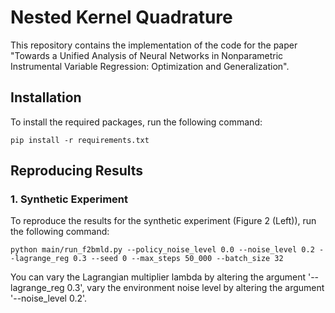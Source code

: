 # Nested Kernel Quadrature

This repository contains the implementation of the code for the paper "Towards a Unified Analysis of Neural Networks in Nonparametric Instrumental Variable Regression: Optimization and Generalization". 

## Installation

To install the required packages, run the following command:
```
pip install -r requirements.txt
```

## Reproducing Results

### 1. Synthetic Experiment

To reproduce the results for the synthetic experiment (Figure 2 (Left)), run the following command:

`python main/run_f2bmld.py --policy_noise_level 0.0 --noise_level 0.2 --lagrange_reg 0.3 --seed 0 --max_steps 50_000 --batch_size 32`

You can vary the Lagrangian multiplier lambda by altering the argument '--lagrange_reg 0.3', vary the environment noise level by altering the argument '--noise_level 0.2'. 



